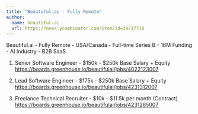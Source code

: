 ```yaml
---
title: "Beautiful.ai : Fully Remote"
author:
  name: beautiful-ai
  url: https://news.ycombinator.com/item?id=39217718
---
```

Beautiful.ai - Fully Remote - USA&#x2F;Canada - Full-time 
Series B - 16M Funding - AI Industry - B2B SaaS

1. Senior Software Engineer - $150k - $250k Base Salary + Equity <a href="https:&#x2F;&#x2F;boards.greenhouse.io&#x2F;beautifulai&#x2F;jobs&#x2F;4022123007" rel="nofollow">https:&#x2F;&#x2F;boards.greenhouse.io&#x2F;beautifulai&#x2F;jobs&#x2F;4022123007</a>

2. Lead Software Engineer - $175k - $250k Base Salary + Equity
<a href="https:&#x2F;&#x2F;boards.greenhouse.io&#x2F;beautifulai&#x2F;jobs&#x2F;4231312007" rel="nofollow">https:&#x2F;&#x2F;boards.greenhouse.io&#x2F;beautifulai&#x2F;jobs&#x2F;4231312007</a>

3. Freelance Technical Recruiter - $10k - $11.5k per month (Contract)
<a href="https:&#x2F;&#x2F;boards.greenhouse.io&#x2F;beautifulai&#x2F;jobs&#x2F;4231285007" rel="nofollow">https:&#x2F;&#x2F;boards.greenhouse.io&#x2F;beautifulai&#x2F;jobs&#x2F;4231285007</a>
